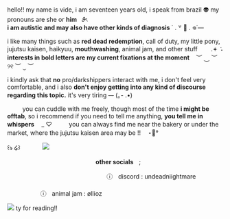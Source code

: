hello!! my name is vide, i am seventeen years old, i speak from brazil 👽 my pronouns are she or **him** ‎ ‎   𝜗ৎ  
**i am autistic and may also have other kinds of diagnosis**   ˙ . ꒷ 🍰 . 𖦹˙—  

i like many things such as **red dead redemption**, call of duty, my little pony, jujutsu kaisen, haikyuu, **mouthwashing**, animal jam, and other stuff
‎ ‎ ‎ ‎ ‎ ‎ ‎ .𖥔 ݁ ˖‎ ‎ __interests in bold letters are my current fixations at the moment__ ‎ ‎ ‎ ︶ ⏝ ︶ ୨୧ ︶ ⏝ ︶ 

i kindly ask that **no** pro/darkshippers interact with me, i don't feel very comfortable, and i also **don't enjoy getting into any kind of discourse regarding this topic.** it's very tiring  ~~--~~ (｡- .•)

‎ ‎ ‎ ‎ ‎ ‎ ‎ ‎ ‎ you can cuddle with me freely, though most of the time **i might be offtab**, so i recommend if you need to tell me anything, **you tell me in whispers** ㅤ_ ♡
‎ ‎ ‎ ‎ ‎ ‎ ‎ ‎ ‎ you can always find me near the bakery or under the market, where the jujutsu kaisen area may be !!ㅤ ⋆🐾°

꒰ঌ ໒꒱ㅤㅤㅤㅤ![](https://i.pinimg.com/736x/2d/1e/2f/2d1e2f624c40219a174122ccec11a869.jpg)  

ㅤㅤㅤㅤㅤㅤㅤㅤㅤㅤㅤㅤㅤㅤㅤㅤ**other socials**ㅤ;

ㅤㅤㅤㅤㅤㅤㅤㅤㅤㅤㅤㅤㅤㅤㅤㅤㅤㅤⓘㅤdiscord : undeadniightmareㅤㅤㅤㅤㅤㅤㅤㅤㅤㅤㅤㅤㅤㅤㅤㅤㅤㅤㅤㅤㅤㅤㅤㅤㅤㅤㅤㅤㅤㅤㅤㅤㅤㅤㅤㅤㅤㅤㅤㅤㅤㅤㅤㅤㅤㅤㅤㅤㅤⓘㅤanimal jam : øllioz


![](https://i.pinimg.com/1200x/f6/98/b9/f698b9e937942833752595a7f18d598d.jpg) ty for reading!!
